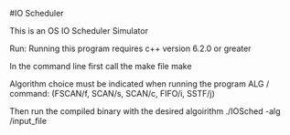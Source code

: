 #IO Scheduler

This is an OS IO Scheduler Simulator

Run:
Running this program requires c++ version 6.2.0 or greater

In the command line first call the make file
make

Algorithm choice must be indicated when running the program
ALG / command: (FSCAN/f, SCAN/s, SCAN/c, FIFO/i, SSTF/j)

Then run the compiled binary with the desired algoirithm
./IOSched -alg /input_file
